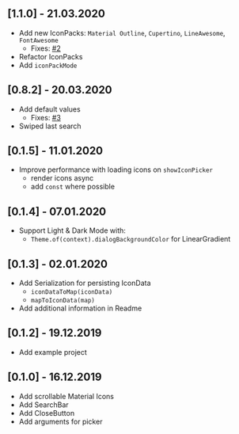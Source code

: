 ## [1.1.0] - 21.03.2020

* Add new IconPacks: `Material Outline`, `Cupertino`, `LineAwesome`, `FontAwesome`
    - Fixes: [#2](https://github.com/Ahmadre/FlutterIconPicker/issues/2)
* Refactor IconPacks
* Add `iconPackMode`

## [0.8.2] - 20.03.2020

* Add default values 
    - Fixes: [#3](https://github.com/Ahmadre/FlutterIconPicker/issues/3)
* Swiped last search

## [0.1.5] - 11.01.2020

* Improve performance with loading icons on ```showIconPicker```
    - render icons async
    - add ```const``` where possible

## [0.1.4] - 07.01.2020

* Support Light & Dark Mode with:
    - ```Theme.of(context).dialogBackgroundColor``` for LinearGradient

## [0.1.3] - 02.01.2020

* Add Serialization for persisting IconData
    - ```iconDataToMap(iconData)```
    - ```mapToIconData(map)```
* Add additional information in Readme

## [0.1.2] - 19.12.2019

* Add example project

## [0.1.0] - 16.12.2019

* Add scrollable Material Icons
* Add SearchBar
* Add CloseButton
* Add arguments for picker